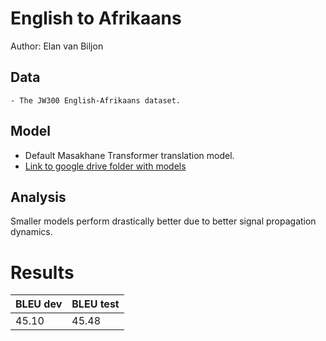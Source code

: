 # English to Afrikaans

Author: Elan van Biljon

## Data

	- The JW300 English-Afrikaans dataset.

## Model

- Default Masakhane Transformer translation model.
- [Link to google drive folder with models](https://drive.google.com/drive/folders/1GU683QZ0X22ItilcTtqAxVCd8Oc8s8g-?usp=sharing)

## Analysis

Smaller models perform drastically better due to better signal propagation dynamics.

# Results

 BLEU dev | BLEU test
 --- | ---
 45.10 | 45.48
